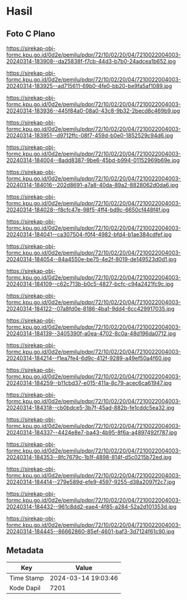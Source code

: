 # Hasil

## Foto C Plano

https://sirekap-obj-formc.kpu.go.id/0d2e/pemilu/pdpr/72/10/02/20/04/7210022004003-20240314-183908--da25838f-f7cb-44d3-b7b0-24adcea1b652.jpg

https://sirekap-obj-formc.kpu.go.id/0d2e/pemilu/pdpr/72/10/02/20/04/7210022004003-20240314-183925--ad715611-69b0-4fe0-bb20-be9fa5af1089.jpg

https://sirekap-obj-formc.kpu.go.id/0d2e/pemilu/pdpr/72/10/02/20/04/7210022004003-20240314-183936--445f84a0-08a0-43c8-9b32-2becd8c469b9.jpg

https://sirekap-obj-formc.kpu.go.id/0d2e/pemilu/pdpr/72/10/02/20/04/7210022004003-20240314-183951--d9712ffc-08f7-459d-b0e0-1852529c94d6.jpg

https://sirekap-obj-formc.kpu.go.id/0d2e/pemilu/pdpr/72/10/02/20/04/7210022004003-20240314-184004--8add8387-9be6-45bd-b994-01152969b69e.jpg

https://sirekap-obj-formc.kpu.go.id/0d2e/pemilu/pdpr/72/10/02/20/04/7210022004003-20240314-184016--202d8691-a7a8-40da-89a2-8828062d0da6.jpg

https://sirekap-obj-formc.kpu.go.id/0d2e/pemilu/pdpr/72/10/02/20/04/7210022004003-20240314-184028--f8cfc47e-98f5-4ff4-bd9c-6650cf448f4f.jpg

https://sirekap-obj-formc.kpu.go.id/0d2e/pemilu/pdpr/72/10/02/20/04/7210022004003-20240314-184041--ca307504-f0f4-4982-bfd4-b1ae384cdfef.jpg

https://sirekap-obj-formc.kpu.go.id/0d2e/pemilu/pdpr/72/10/02/20/04/7210022004003-20240314-184054--84a4550e-be75-4e2f-8019-de149523d0d1.jpg

https://sirekap-obj-formc.kpu.go.id/0d2e/pemilu/pdpr/72/10/02/20/04/7210022004003-20240314-184109--c62c713b-b0c5-4827-bcfc-c94a2421fc9c.jpg

https://sirekap-obj-formc.kpu.go.id/0d2e/pemilu/pdpr/72/10/02/20/04/7210022004003-20240314-184122--07a8fd0e-8186-4ba1-9dd4-6cc429917035.jpg

https://sirekap-obj-formc.kpu.go.id/0d2e/pemilu/pdpr/72/10/02/20/04/7210022004003-20240314-184139--3405390f-a0ea-4702-8c0a-48d196da0712.jpg

https://sirekap-obj-formc.kpu.go.id/0d2e/pemilu/pdpr/72/10/02/20/04/7210022004003-20240314-184214--f1ea7fe4-6d9c-412f-9289-a49ef50a4f60.jpg

https://sirekap-obj-formc.kpu.go.id/0d2e/pemilu/pdpr/72/10/02/20/04/7210022004003-20240314-184259--b11cbd37-e015-411a-8c79-acec6ca61947.jpg

https://sirekap-obj-formc.kpu.go.id/0d2e/pemilu/pdpr/72/10/02/20/04/7210022004003-20240314-184318--cb0bdce5-3b7f-45ad-882b-fe1cddc5ea32.jpg

https://sirekap-obj-formc.kpu.go.id/0d2e/pemilu/pdpr/72/10/02/20/04/7210022004003-20240314-184337--4424e8e7-ba43-4b95-8f6a-a4897492f787.jpg

https://sirekap-obj-formc.kpu.go.id/0d2e/pemilu/pdpr/72/10/02/20/04/7210022004003-20240314-184353--8fc7679c-1b1f-4898-814f-d5c0215b72ed.jpg

https://sirekap-obj-formc.kpu.go.id/0d2e/pemilu/pdpr/72/10/02/20/04/7210022004003-20240314-184414--279e589d-efe9-4597-9255-d38a2097f2c7.jpg

https://sirekap-obj-formc.kpu.go.id/0d2e/pemilu/pdpr/72/10/02/20/04/7210022004003-20240314-184432--961c8dd2-eae4-4f85-a284-52a2d101353d.jpg

https://sirekap-obj-formc.kpu.go.id/0d2e/pemilu/pdpr/72/10/02/20/04/7210022004003-20240314-184445--86662860-85ef-4601-baf3-3d7124f61c90.jpg


## Metadata

| Key        | Value               |
| ---------- | ------------------- |
| Time Stamp | 2024-03-14 19:03:46 |
| Kode Dapil | 7201                |



